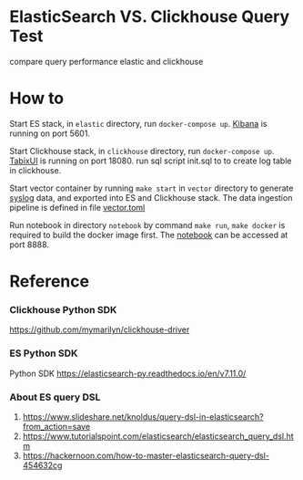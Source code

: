 # ElasticSearch VS. Clickhouse Query Test
compare query performance elastic and clickhouse

# How to

Start ES stack, in `elastic` directory, run `docker-compose up`.  [Kibana](http://localhost:5601) is running on port 5601.

Start Clickhouse stack, in `clickhouse` directory,  run `docker-compose up`.  [TabixUI](http://localhost:18080) is running on port 18080.  run sql script init.sql to to create log table in clickhouse.

Start vector container by running `make start` in `vector` directory to generate [syslog](https://stackify.com/syslog-101/) data, and exported into ES and Clickhouse stack.  The data ingestion pipeline is defined in file [vector.toml](vector/vector.toml)

Run notebook in directory `notebook` by command `make run`, `make docker` is required to build the docker image first.  The [notebook](http://localhost:8888) can be accessed at port 8888.


# Reference

### Clickhouse Python SDK
https://github.com/mymarilyn/clickhouse-driver

### ES Python SDK
Python SDK https://elasticsearch-py.readthedocs.io/en/v7.11.0/

### About ES query DSL
1. https://www.slideshare.net/knoldus/query-dsl-in-elasticsearch?from_action=save
2. https://www.tutorialspoint.com/elasticsearch/elasticsearch_query_dsl.htm
3. https://hackernoon.com/how-to-master-elasticsearch-query-dsl-454632cg 





